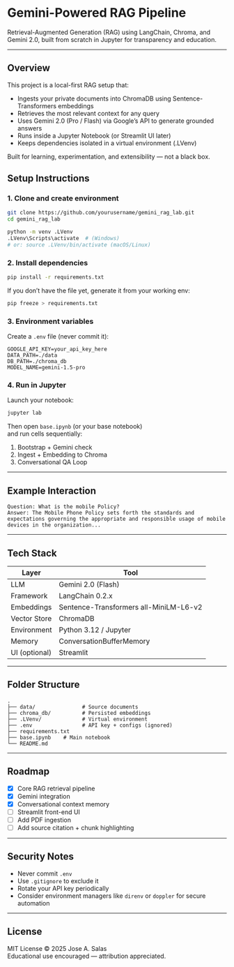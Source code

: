 # Gemini-Powered RAG Pipeline
Retrieval-Augmented Generation (RAG) using LangChain, Chroma, and Gemini 2.0, built from scratch in Jupyter for transparency and education.

---

## Overview
This project is a local-first RAG setup that:
- Ingests your private documents into ChromaDB using Sentence-Transformers embeddings
- Retrieves the most relevant context for any query
- Uses Gemini 2.0 (Pro / Flash) via Google’s API to generate grounded answers
- Runs inside a Jupyter Notebook (or Streamlit UI later)
- Keeps dependencies isolated in a virtual environment (.LVenv)

Built for learning, experimentation, and extensibility — not a black box.



## Setup Instructions

### 1. Clone and create environment
```bash
git clone https://github.com/yourusername/gemini_rag_lab.git
cd gemini_rag_lab

python -m venv .LVenv
.LVenv\Scripts\activate  # (Windows)
# or: source .LVenv/bin/activate (macOS/Linux)
```

### 2. Install dependencies
```bash
pip install -r requirements.txt
```

If you don’t have the file yet, generate it from your working env:
```bash
pip freeze > requirements.txt
```

### 3. Environment variables
Create a `.env` file (never commit it):
```
GOOGLE_API_KEY=your_api_key_here
DATA_PATH=./data
DB_PATH=./chroma_db
MODEL_NAME=gemini-1.5-pro
```

### 4. Run in Jupyter
Launch your notebook:
```bash
jupyter lab
```

Then open `base.ipynb` (or your base notebook)  
and run cells sequentially:
1. Bootstrap + Gemini check
2. Ingest + Embedding to Chroma
3. Conversational QA Loop

---

## Example Interaction

```
Question: What is the mobile Policy?
Answer: The Mobile Phone Policy sets forth the standards and expectations governing the appropriate and responsible usage of mobile devices in the organization...

```

---

## Tech Stack

| Layer | Tool |
|-------|------|
| LLM | Gemini 2.0 (Flash) |
| Framework | LangChain 0.2.x |
| Embeddings | Sentence-Transformers all-MiniLM-L6-v2 |
| Vector Store | ChromaDB |
| Environment | Python 3.12 / Jupyter |
| Memory | ConversationBufferMemory |
| UI (optional) | Streamlit |

---

## Folder Structure
```
.
├── data/               # Source documents
├── chroma_db/          # Persisted embeddings
├── .LVenv/             # Virtual environment
├── .env                # API key + configs (ignored)
├── requirements.txt
├── base.ipynb    # Main notebook
└── README.md
```

---

## Roadmap
- [x] Core RAG retrieval pipeline  
- [x] Gemini integration  
- [x] Conversational context memory  
- [ ] Streamlit front-end UI  
- [ ] Add PDF ingestion  
- [ ] Add source citation + chunk highlighting  

---

## Security Notes
- Never commit `.env`
- Use `.gitignore` to exclude it
- Rotate your API key periodically
- Consider environment managers like `direnv` or `doppler` for secure automation

---

## License
MIT License © 2025 Jose A. Salas  
Educational use encouraged — attribution appreciated.
